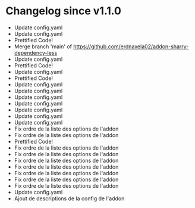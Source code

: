 # Changelog since v1.1.0
- Update config.yaml 
- Update config.yaml 
- Prettified Code! 
- Merge branch 'main' of https://github.com/erdnaxela02/addon-sharry-dependency-less 
- Update config.yaml 
- Prettified Code! 
- Update config.yaml 
- Prettified Code! 
- Update config.yaml 
- Update config.yaml 
- Update config.yaml 
- Update config.yaml 
- Update config.yaml 
- Update config.yaml 
- Update config.yaml 
- Fix ordre de la liste des options de l'addon 
- Fix ordre de la liste des options de l'addon 
- Prettified Code! 
- Fix ordre de la liste des options de l'addon 
- Fix ordre de la liste des options de l'addon 
- Fix ordre de la liste des options de l'addon 
- Fix ordre de la liste des options de l'addon 
- Fix ordre de la liste des options de l'addon 
- Fix ordre de la liste des options de l'addon 
- Fix ordre de la liste des options de l'addon 
- Update config.yaml 
- Ajout de descriptions de la config de l'addon 

